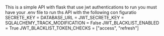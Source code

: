 This is a simple API with flask that use jwt authentications 
to run you must have your .env file to run  ths API with the following con figuratio
SECRETE_KEY = 
DATABASE_URL = 
JWT_SECRETE_KEY = 
SQLALCHEMY_TRACK_MODIFICATION = False
JWT_BLACKLIST_ENABLED = True
JWT_BLACKLIST_TOKEN_CHECKS = ["access", "refresh"]
